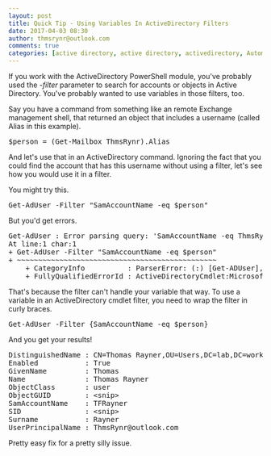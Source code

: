 ```yaml
---
layout: post
title: Quick Tip - Using Variables In ActiveDirectory Filters
date: 2017-04-03 08:30
author: thmsrynr@outlook.com
comments: true
categories: [active directory, active directory, activedirectory, Automation, filters, PowerShell, powershell, variables]
---
```

If you work with the ActiveDirectory PowerShell module, you've probably used the <em>-filter</em> parameter to search for accounts or objects in Active Directory. You've probably wanted to use variables in those filters, too.

Say you have a command from something like an remote Exchange management shell, that returned an object that includes a username (called Alias in this example).

<pre class="lang:ps decode:true">$person = (Get-Mailbox ThmsRynr).Alias</pre>

And let's use that in an ActiveDirectory command. Ignoring the fact that you could find the account that has this username without using a filter, let's see how you would use it in a filter.

You might try this.

<pre class="lang:ps decode:true">Get-AdUser -Filter "SamAccountName -eq $person"</pre>

But you'd get errors.

<pre class="lang:ps decode:true ">Get-AdUser : Error parsing query: 'SamAccountName -eq ThmsRynr' Error Message: 'syntax error' at position: '20'.
At line:1 char:1
+ Get-AdUser -Filter "SamAccountName -eq $person"
+ ~~~~~~~~~~~~~~~~~~~~~~~~~~~~~~~~~~~~~~~~~~~~~~~
    + CategoryInfo          : ParserError: (:) [Get-ADUser], ADFilterParsingException
    + FullyQualifiedErrorId : ActiveDirectoryCmdlet:Microsoft.ActiveDirectory.Management.ADFilterParsingException,Microsoft.ActiveDirectory.Management.Commands.GetADUser</pre>

That's because the filter can't handle your variable that way. To use a variable in an ActiveDirectory cmdlet filter, you need to wrap the filter in curly braces.

<pre class="lang:ps decode:true ">Get-AdUser -Filter {SamAccountName -eq $person}</pre>

And you get your results!

<pre class="lang:ps decode:true ">DistinguishedName : CN=Thomas Rayner,OU=Users,DC=lab,DC=workingsysadmin,DC=com
Enabled           : True
GivenName         : Thomas
Name              : Thomas Rayner
ObjectClass       : user
ObjectGUID        : &lt;snip&gt;
SamAccountName    : TFRayner
SID               : &lt;snip&gt;
Surname           : Rayner
UserPrincipalName : ThmsRynr@outlook.com</pre>

Pretty easy fix for a pretty silly issue.
